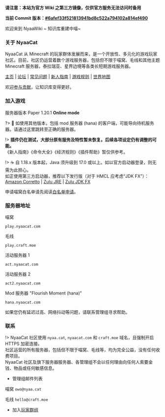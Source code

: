 **请注意：本站为官方 Wiki 之第三方镜像，仅供官方服务无法访问时备用**

**当前 Commit 版本：[#6afef33f521813941bd8c522a794102a814ef490](https://github.com/NyaaCat/wiki/commit/6afef33f521813941bd8c522a794102a814ef490)**

欢迎来到 NyaaWiki ~ 知识库重建中喵\~<br />

### 关于 NyaaCat

NyaaCat 从 Minecraft 的玩家群体发展而来，是一个开放性、多元化的游戏玩家社区。目前，社区仍运营着数个游戏服务器，包括但不限于喵窝、毛线和其他主题 Minecraft 服务器，泰拉瑞亚、星界边境等各类长短期游戏服务器。

[主页](https://www.nyaa.cat) | [论坛](https://bbs.nyaa.cat) | [常见问题](wiki/faq.md) | [新人指南](nyaa/beginners-guide.md) | [游戏规则](nyaa/rules.md) | [世界地图](https://map.nyaacat.com/nyaa/)

欢迎[参与贡献](wiki/contribute.md)，让知识库变得更好。

### 加入游戏

服务器版本 Paper 1.20.1 **Online mode**

?> :floppy_disk: 如使用其他版本，包括 mod 服务器 (hana) 的客户端，可能导向待机服务器。请通过这里跳转至正确的服务器。

!> **插件仍在测试，大部分原有服务及特性暂未恢复。后续各项设定仍有调整的可能。**  
《新人指南》《命令大全》《经济规则》《插件帮助》暂仅供参考。

!> :coffee: 自 1.18.x 版本起，Java 须升级到 17.0 或以上。如以官方启动器登录，则无需为此担心。  
如正使用第三方启动器，推荐以下发行版（对于 HMCL 应考虑“JDK FX”）：  
[Amazon Corretto](https://docs.aws.amazon.com/corretto/latest/corretto-17-ug/downloads-list.html) | [Zulu JRE](https://www.azul.com/downloads/?version=java-17-lts&package=jre) | [Zulu JDK FX](https://www.azul.com/downloads/?version=java-17-lts&package=jdk-fx)

申请喵窝白名单请先阅读[白名单申请](nyaa/whitelist-application.md)。

### 服务器地址

喵窝

```
play.nyaacat.com
```

毛线

```
play.craft.moe
```

活动服务器 1

```
act.nyaacat.com
```

活动服务器 2

```
act2.nyaacat.com
```

Mod 服务器 "Flourish Moment (hana)"

```
hana.nyaacat.com
```

如果您仍有延迟过高、网络抖动等问题，请联系管理组寻求帮助。

### 联系

!> NyaaCat 社区使用 `nyaa.cat`, `nyaacat.com` 和 `craft.moe` 域名，且强制开启 HTTPS 加密连接。  
  社区运营的所有服务器，包括但不限于喵窝、毛线等，均为完全公益，没有任何收费项目。  
  NyaaCat 社区及旗下服务器服务器、各管理组不会以任何理由向任何人索要金钱、物品或任何敏感信息。

* 管理组邮件列表 

喵窝 `owo@nyaa.cat`

毛线 `hello@craft.moe`

* 加入[玩家群组](wiki/groups.md)
